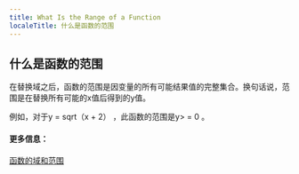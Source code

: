 ```yaml
---
title: What Is the Range of a Function
localeTitle: 什么是函数的范围
---
```

## 什么是函数的范围

在替换域之后，函数的范围是因变量的所有可能结果值的完整集合。换句话说，范围是在替换所有可能的x值后得到的y值。

例如，对于y = sqrt（x + 2） ，此函数的范围是y> = 0 。

#### 更多信息：

[函数的域和范围](https://www.intmath.com/functions-and-graphs/2a-domain-and-range.php)